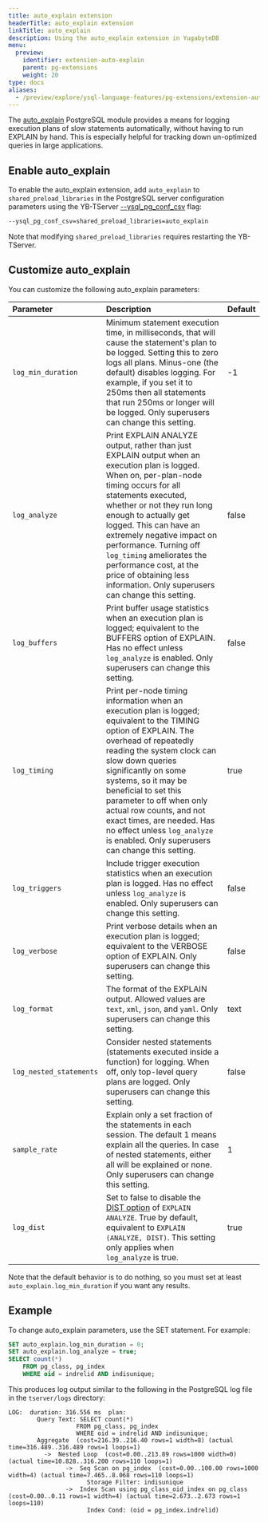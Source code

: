 ```yaml
---
title: auto_explain extension
headerTitle: auto_explain extension
linkTitle: auto_explain
description: Using the auto_explain extension in YugabyteDB
menu:
  preview:
    identifier: extension-auto-explain
    parent: pg-extensions
    weight: 20
type: docs
aliases:
  - /preview/explore/ysql-language-features/pg-extensions/extension-auto-explain
---
```


The [auto_explain](https://www.postgresql.org/docs/15/auto-explain.html) PostgreSQL module provides a means for logging execution plans of slow statements automatically, without having to run EXPLAIN by hand. This is especially helpful for tracking down un-optimized queries in large applications.

## Enable auto_explain

To enable the auto_explain extension, add `auto_explain` to `shared_preload_libraries` in the PostgreSQL server configuration parameters using the YB-TServer [--ysql_pg_conf_csv](../../../reference/configuration/yb-tserver/#ysql-pg-conf-csv) flag:

```sh
--ysql_pg_conf_csv=shared_preload_libraries=auto_explain
```

Note that modifying `shared_preload_libraries` requires restarting the YB-TServer.

## Customize auto_explain

You can customize the following auto_explain parameters:

| Parameter | Description | Default |
| :--- | :--- | :--- |
| `log_min_duration` | Minimum statement execution time, in milliseconds, that will cause the statement's plan to be logged. Setting this to zero logs all plans. Minus-one (the default) disables logging. For example, if you set it to 250ms then all statements that run 250ms or longer will be logged. Only superusers can change this setting. | -1 |
| `log_analyze` | Print EXPLAIN ANALYZE output, rather than just EXPLAIN output when an execution plan is logged. When on, per-plan-node timing occurs for all statements executed, whether or not they run long enough to actually get logged. This can have an extremely negative impact on performance. Turning off `log_timing` ameliorates the performance cost, at the price of obtaining less information. Only superusers can change this setting. | false |
| `log_buffers` | Print buffer usage statistics when an execution plan is logged; equivalent to the BUFFERS option of EXPLAIN. Has no effect unless `log_analyze` is enabled. Only superusers can change this setting. | false |
| `log_timing` | Print per-node timing information when an execution plan is logged; equivalent to the TIMING option of EXPLAIN. The overhead of repeatedly reading the system clock can slow down queries significantly on some systems, so it may be beneficial to set this parameter to off when only actual row counts, and not exact times, are needed. Has no effect unless `log_analyze` is enabled. Only superusers can change this setting. | true |
| `log_triggers` | Include trigger execution statistics when an execution plan is logged. Has no effect unless `log_analyze` is enabled. Only superusers can change this setting. | false |
| `log_verbose` | Print verbose details when an execution plan is logged; equivalent to the VERBOSE option of EXPLAIN. Only superusers can change this setting. | false |
| `log_format` | The format of the EXPLAIN output. Allowed values are `text`, `xml`, `json`, and `yaml`. Only superusers can change this setting. | text |
| `log_nested_statements` | Consider nested statements (statements executed inside a function) for logging. When off, only top-level query plans are logged. Only superusers can change this setting. | false |
| `sample_rate` | Explain only a set fraction of the statements in each session. The default 1 means explain all the queries. In case of nested statements, either all will be explained or none. Only superusers can change this setting. | 1 |
| `log_dist` | Set to false to disable the [DIST option](../../../api/ysql/the-sql-language/statements/perf_explain/#dist) of `EXPLAIN ANALYZE`. True by default, equivalent to `EXPLAIN (ANALYZE, DIST)`. This setting only applies when `log_analyze` is true. | true |

Note that the default behavior is to do nothing, so you must set at least `auto_explain.log_min_duration` if you want any results.

## Example

To change auto_explain parameters, use the SET statement. For example:

```sql
SET auto_explain.log_min_duration = 0;
SET auto_explain.log_analyze = true;
SELECT count(*)
    FROM pg_class, pg_index
    WHERE oid = indrelid AND indisunique;
```

This produces log output similar to the following in the PostgreSQL log file in the `tserver/logs` directory:

```output
LOG:  duration: 316.556 ms  plan:
        Query Text: SELECT count(*)
                   FROM pg_class, pg_index
                   WHERE oid = indrelid AND indisunique;
        Aggregate  (cost=216.39..216.40 rows=1 width=8) (actual time=316.489..316.489 rows=1 loops=1)
          ->  Nested Loop  (cost=0.00..213.89 rows=1000 width=0) (actual time=10.828..316.200 rows=110 loops=1)
                ->  Seq Scan on pg_index  (cost=0.00..100.00 rows=1000 width=4) (actual time=7.465..8.068 rows=110 loops=1)
                      Storage Filter: indisunique
                ->  Index Scan using pg_class_oid_index on pg_class  (cost=0.00..0.11 rows=1 width=4) (actual time=2.673..2.673 rows=1 loops=110)
                      Index Cond: (oid = pg_index.indrelid)
```
